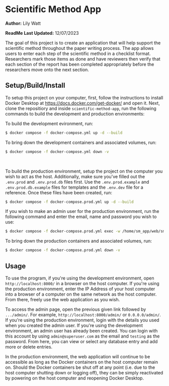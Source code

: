 # Scientific Method App

**Author:** Lily Watt

**ReadMe Last Updated:** 12/07/2023

The goal of this project is to create an application that will help support the scientific method throughout the paper writing process. The app allows users to enter each step of the scientific method in a checklist format. Researchers mark those items as done and have reviewers then verify that each section of the report has been completed appropriately before the researchers move onto the next section. 

## Setup/Build/Install

To setup this project on your computer, first, follow the instructions to install Docker Desktop at https://docs.docker.com/get-docker/ and open it. 
Next, clone the repositiory and inside ```scientific-method-app```, run the following commands to build the development and production environments:
<br>

To build the development evironment, run:
```bash
$ docker compose -f docker-compose.yml up -d --build
```
To bring down the development containers and associated volumes, run:
```bash
$ docker compose -f docker-compose.yml down -v
```
<br>

To build the production environment, setup the project on the computer you wish to act as the host. Additionally, make sure you've filled out the ```.env.prod``` and ```.env.prod.db``` files first. Use the ```.env.prod.example``` and ```.env.prod.db.example``` files for templates and the ```.env.dev``` file for a reference. Once these files have been created, run:
```bash
$ docker compose -f docker-compose.prod.yml up -d --build
```
If you wish to make an admin user for the production environment, run the following command and enter the email, name and password you wish to use:
```bash
$ docker compose -f docker-compose.prod.yml exec -w /home/sm_app/web/sm_app web python manage.py createsuperuser
```
To bring down the production containers and associated volumes, run:
```bash
$ docker compose -f docker-compose.prod.yml down -v
```

## Usage

To use the program, if you're using the development environment, open ```http://localhost:8000/``` in a browser on the host computer. If you're using the production environment, enter the IP Address of your host computer into a browser of a computer on the same network as the host computer. From there, freely use the web application as you wish.

To access the admin page, open the previous given link followed by ```.../admin/```. For example, ```http://localhost:8000/admin/``` or ```0.0.0.0/admin/```. If you're using the production environment, login with the details you used when you created the admin user. If you're using the development environment, an admin user has already been created. You can login with this account by using ```admin@superuser.com``` as the email and ```testing``` as the password. From here, you can view or select any database entry and add more or delete entries.

In the production environment, the web application will continue to be accessible as long as the Docker containers on the host computer remain on. Should the Docker containers be shut off at any point (i.e. due to the host computer shutting down or logging off), they can be simply reactivated by powering on the host computer and reopening Docker Desktop.
